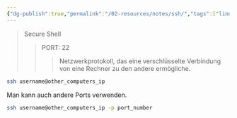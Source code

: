 ```yaml
---
{"dg-publish":true,"permalink":"/02-resources/notes/ssh/","tags":["linux/command","windows/command","netzwerk/protokoll"],"noteIcon":"","updated":"2025-09-05T10:12:32.071+02:00"}
---
```


>Secure Shell
>>PORT: 22
>>> Netzwerkprotokoll, das eine verschlüsselte Verbindung von eine Rechner zu den andere ermögliche.

```bash
ssh username@other_computers_ip
```

Man kann auch andere Ports verwenden.
```bash
ssh username@other_computers_ip -p port_number
```
